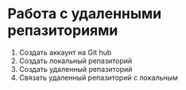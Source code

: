 # Работа с удаленными репазиториями

1. Создать аккаунт на Git hub
2. Создать локальный репазиторий
3. Создать удаленный репазиторий
4. Связать удаленный репазиторий с локальным
